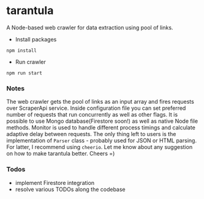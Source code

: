 # tarantula

A Node-based web crawler for data extraction using pool of links.

- Install packages
```
npm install
```

- Run crawler
```
npm run start
```

### Notes
The web crawler gets the pool of links as an input array and fires requests over ScraperApi service. Inside configuration file you can set preferred number of requests that run concurrently as well as other flags. It is possible to use Mongo database(Firestore soon!) as well as native Node file methods. Monitor is used to handle different process timings and calculate adaptive delay between requests. 
The only thing left to users is the implementation of ```Parser``` class - probably used for JSON or HTML parsing. For latter, I recommend using ```cheerio```.
Let me know about any suggestion on how to make tarantula better. Cheers =)

### Todos
- implement Firestore integration
- resolve various TODOs along the codebase